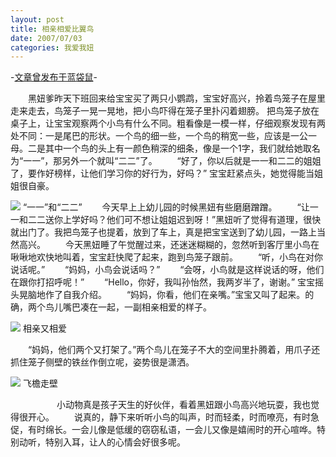 ```yaml
---
layout: post
title: 相亲相爱比翼鸟
date: 2007/07/03
categories: 我爱我妞
---
```


-[文章曾发布于蓝袋鼠](http://landaishu.hi2net.com/home/blog_read.asp?id=4175&blogid=34266)-



　　黑妞爹昨天下班回来给宝宝买了两只小鹦鹉，宝宝好高兴，拎着鸟笼子在屋里走来走去，鸟笼子一晃一晃地，把小鸟吓得在笼子里扑闪着翅膀。
 把鸟笼子放在桌子上，让宝宝观察两个小鸟有什么不同。粗看像是一模一样，仔细观察发现有两处不同：一是尾巴的形状。一个鸟的细一些，一个鸟的稍宽一些，应该是一公一母。二是其中一个鸟的头上有一颜色稍深的细条，像是一个1字，我们就给她取名为“一一”，那另外一个就叫“二二”了。
　　“好了，你以后就是一一和二二的姐姐了，要作好榜样，让他们学习你的好行为，好吗？”
宝宝赶紧点头，她觉得能当姐姐很自豪。

![](/heiniuniu_uploads/upload2007a/200773104841762.jpg)
“一一”和“二二”
　　今天早上上幼儿园的时候黑妞有些磨磨蹭蹭。
　　“让一一和二二送你上学好吗？他们可不想让姐姐迟到呀！”黑妞听了觉得有道理，很快就出门了。我把鸟笼子也提着，放到了车上，真是把宝宝送到了幼儿园，一路上当然高兴。
　　今天黑妞睡了午觉醒过来，还迷迷糊糊的，忽然听到客厅里小鸟在啾啾地欢快地叫着，宝宝赶快爬了起来，跑到鸟笼子跟前。
　　“听，小鸟在对你说话呢。”
　　“妈妈，小鸟会说话吗？”
　　“会呀，小鸟就是这样说话的呀，他们在跟你打招呼呢！”
　　“Hello，你好，我叫孙怡然，我两岁半了，谢谢。” 宝宝摇头晃脑地作了自我介绍。
　　“妈妈，你看，他们在亲嘴。”宝宝又叫了起来。的确，两个鸟儿嘴巴凑在一起，一副相亲相爱的样子。

![](/heiniuniu_uploads/upload2007a/200773105254769.jpg)
相亲又相爱

　　“妈妈，他们两个又打架了。”两个鸟儿在笼子不大的空间里扑腾着，用爪子还抓住笼子侧壁的铁丝作倒立呢，姿势很是潇洒。

![](/heiniuniu_uploads/upload2007a/20077310559564.jpg)
飞檐走壁

　　　
　　小动物真是孩子天生的好伙伴，看着黑妞跟小鸟高兴地玩耍，我也觉得很开心。
　　说真的，静下来听听小鸟的叫声，时而轻柔，时而嘹亮，有时急促，有时绵长。一会儿像是低缓的窃窃私语，一会儿又像是嬉闹时的开心喧哗。特别动听，特别入耳，让人的心情会好很多呢。
